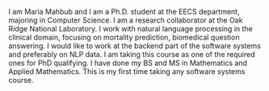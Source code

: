 I am Maria Mahbub and I am a Ph.D. student at the EECS department, majoring in Computer Science. I am a research collaborator at the Oak Ridge National Laboratory. I work with natural language processing in the clinical domain, focusing on mortality prediction, biomedical question answering. I would like to work at the backend part of the software systems and preferably on NLP data. I am taking this course as one of the required ones for PhD qualifying. I have done my BS and MS in Mathematics and Applied Mathematics. This is my first time taking any software systems course. 
